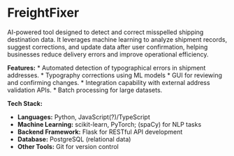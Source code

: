 # FreightFixer
AI-powered tool designed to detect and correct misspelled shipping destination data. It leverages machine learning to analyze shipment records, suggest corrections, and update data after user confirmation, helping businesses reduce delivery errors and improve operational efficiency.

 **Features:**
    * Automated detection of typographical errors in shipment addresses.
    * Typography corrections using ML models 
    * GUI for reviewing and confirming changes.
    * Integration capability with external address validation APIs.
    * Batch processing for large datasets.
    
**Tech Stack:**
  - **Languages:** Python, JavaScript(?)/TypeScript
  - **Machine Learning:** scikit-learn, PyTorch; (spaCy) for NLP tasks
  - **Backend Framework:** Flask for RESTful API development
  - **Database:** PostgreSQL (relational data)
  - **Other Tools:** Git for version control


    
